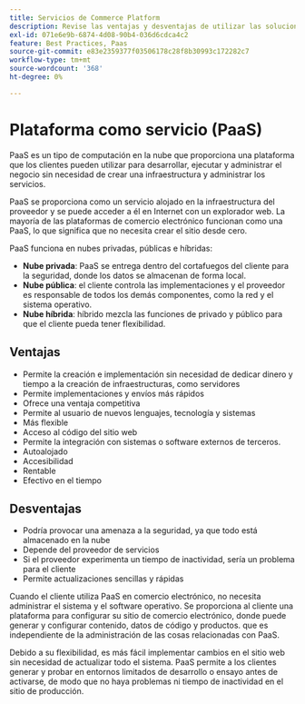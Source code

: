 ```yaml
---
title: Servicios de Commerce Platform
description: Revise las ventajas y desventajas de utilizar las soluciones PaaS para su infraestructura de alojamiento para determinar qué es lo correcto para su proyecto de comercio electrónico.
exl-id: 071e6e9b-6874-4d08-90b4-036d6cdca4c2
feature: Best Practices, Paas
source-git-commit: e83e2359377f03506178c28f8b30993c172282c7
workflow-type: tm+mt
source-wordcount: '368'
ht-degree: 0%

---
```


# Plataforma como servicio (PaaS)

PaaS es un tipo de computación en la nube que proporciona una plataforma que los clientes pueden utilizar para desarrollar, ejecutar y administrar el negocio sin necesidad de crear una infraestructura y administrar los servicios.

PaaS se proporciona como un servicio alojado en la infraestructura del proveedor y se puede acceder a él en Internet con un explorador web. La mayoría de las plataformas de comercio electrónico funcionan como una PaaS, lo que significa que no necesita crear el sitio desde cero.

PaaS funciona en nubes privadas, públicas e híbridas:

- **Nube privada**: PaaS se entrega dentro del cortafuegos del cliente para la seguridad, donde los datos se almacenan de forma local.
- **Nube pública**: el cliente controla las implementaciones y el proveedor es responsable de todos los demás componentes, como la red y el sistema operativo.
- **Nube híbrida**: híbrido mezcla las funciones de privado y público para que el cliente pueda tener flexibilidad.

## Ventajas

- Permite la creación e implementación sin necesidad de dedicar dinero y tiempo a la creación de infraestructuras, como servidores
- Permite implementaciones y envíos más rápidos
- Ofrece una ventaja competitiva
- Permite al usuario de nuevos lenguajes, tecnología y sistemas
- Más flexible
- Acceso al código del sitio web
- Permite la integración con sistemas o software externos de terceros.
- Autoalojado
- Accesibilidad
- Rentable
- Efectivo en el tiempo

## Desventajas

- Podría provocar una amenaza a la seguridad, ya que todo está almacenado en la nube
- Depende del proveedor de servicios
- Si el proveedor experimenta un tiempo de inactividad, sería un problema para el cliente
- Permite actualizaciones sencillas y rápidas

Cuando el cliente utiliza PaaS en comercio electrónico, no necesita administrar el sistema y el software operativo. Se proporciona al cliente una plataforma para configurar su sitio de comercio electrónico, donde puede generar y configurar contenido, datos de código y productos. que es independiente de la administración de las cosas relacionadas con PaaS.

Debido a su flexibilidad, es más fácil implementar cambios en el sitio web sin necesidad de actualizar todo el sistema. PaaS permite a los clientes generar y probar en entornos limitados de desarrollo o ensayo antes de activarse, de modo que no haya problemas ni tiempo de inactividad en el sitio de producción.
